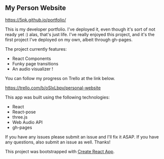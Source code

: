 ## My Person Website

https://5pk.github.io/portfolio/


This is my developer portfolio. I've deployed it, even though it's sort of not ready yet :) alas, that's just life. I've really enjoyed this project, and it's the first project I've deployed on my own, albeit through gh-pages.

The project currently features:

- React Components
- Funky page transitions
- An audio visualizer !

You can follow my progress on Trello at the link below.

https://trello.com/b/oSlxLbpv/personal-website


This app was built using the following technologies:

- React
- React-pose
- three.js
- Web Audio API
- gh-pages

If you have any issues please submit an issue and I'll fix it ASAP. If you have any questions, also submit an issue as well. Thanks!


This project was bootstrapped with [Create React App](https://github.com/facebook/create-react-app).




